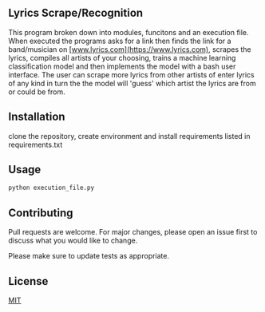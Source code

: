 ## Lyrics Scrape/Recognition

This program broken down into modules, funcitons and an execution file. When executed the programs asks for a link then finds the link for a band/musician on [www.lyrics.com](https://www.lyrics.com), scrapes the lyrics, compiles all artists of your choosing, trains a machine learning classification model and then implements the model with a bash user interface. The user can scrape more lyrics from other artists of enter lyrics of any kind in turn the  the model will 'guess' which artist the lyrics are from or could be from.  

## Installation

clone the repository, create environment and install requirements listed in requirements.txt

## Usage

```bash
python execution_file.py
```
## Contributing
Pull requests are welcome. For major changes, please open an issue first to discuss what you would like to change.

Please make sure to update tests as appropriate.

## License
[MIT](https://choosealicense.com/licenses/mit/)
